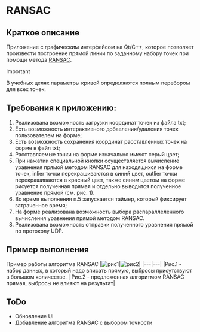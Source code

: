 # RANSAC
## Краткое описание
Приложение с графическим интерфейсом на Qt/C++, которое позволяет произвести построение прямой линии по заданному набору точек при помощи метода [RANSAC](https://en.wikipedia.org/wiki/Random_sample_consensus).

> [!IMPORTANT]
> В учебных целях параметры кривой определяются полным перебором для всех точек.

## Требования к приложению:
1. Реализована возможность загрузки координат точек из файла txt;
2. Есть возможность интерактивного добавления/удаления точек пользователем на форме;
3. Есть возможность сохранения координат расставленных точек на форме в файл txt;
4. Расставляемые точки на форме изначально имеют серый цвет;
5. При нажатии специальной кнопки осуществляется вычисление уравнения прямой методом RANSAC для находящихся на форме точек, inlier точки перекрашиваются в синий цвет, outlier точки перекрашиваются в красный цвет, также синим цветом на форме рисуется полученная прямая и отдельно выводится полученное уравнение прямой (см. рис. 1).
6. Во время выполнения п.5 запускается таймер, который фиксирует затраченное время;
7. На форме реализована возможность выбора распараллеленного вычисления уравнения прямой методом RANSAC.
8. Реализована возможность отправки полученного уравнения прямой по протоколу UDP.
## Пример выполнения
Пример работы алгоритма RANSAC
|![рис1](https://upload.wikimedia.org/wikipedia/commons/b/b9/Line_with_outliers.svg)|![рис2](https://upload.wikimedia.org/wikipedia/commons/d/de/Fitted_line.svg)|
|---|---|
|Рис.1 - набор данных, в который надо вписать прямую, выбросы присутствуют в большом количестве. | Рис.2 - предложенная алгоритмом RANSAC прямая, выбросы не влияют на результат|

## ToDo
  * Обновление UI
  * Добавление алгоритма RANSAC c выбором точности
